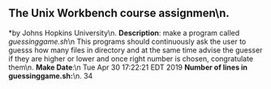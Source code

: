 ## The Unix Workbench course assignmen\n.
*by Johns Hopkins University\n.
**Description**: make a program called *guessinggame.sh*\n This programs should continuously ask the user to guesss how many files in directory and at the same time advise the guesser if they are higher or lower and once right number is chosen, congratulate them\n.
**Make Date**:\n
Tue Apr 30 17:22:21 EDT 2019
**Number of lines in guessinggame.sh:**\n.
34
